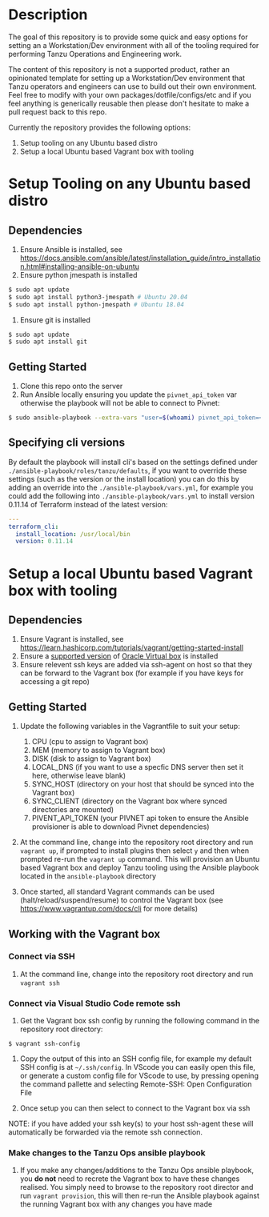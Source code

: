 # Description

The goal of this repository is to provide some quick and easy options for setting an a Workstation/Dev environment with all of the tooling required for performing Tanzu Operations and Engineering work.

The content of this repository is not a supported product, rather an opinionated template for setting up a Workstation/Dev environment that Tanzu operators and engineers can use to build out their own environment. Feel free to modify with your own packages/dotfile/configs/etc and if you feel anything is generically reusable then please don't hesitate to make a pull request back to this repo. 

Currently the repository provides the following options:

1. Setup tooling on any Ubuntu based distro
1. Setup a local Ubuntu based Vagrant box with tooling

# Setup Tooling on any Ubuntu based distro

## Dependencies

1. Ensure Ansible is installed, see https://docs.ansible.com/ansible/latest/installation_guide/intro_installation.html#installing-ansible-on-ubuntu
1. Ensure python jmespath is installed
```bash
$ sudo apt update
$ sudo apt install python3-jmespath # Ubuntu 20.04
$ sudo apt install python-jmespath # Ubuntu 18.04
```

1. Ensure git is installed
```bash
$ sudo apt update
$ sudo apt install git
```

## Getting Started

1. Clone this repo onto the server
1. Run Ansible locally ensuring you update the `pivnet_api_token` var otherwise the playbook will not be able to connect to Pivnet:
```bash
$ sudo ansible-playbook --extra-vars "user=$(whoami) pivnet_api_token=<insert your pivnet token> ansible_python_interpreter=/usr/bin/python3" --connection=local --inventory 127.0.0.1, ./ansible-playbook/local.yml
```

## Specifying cli versions

By default the playbook will install cli's based on the settings defined under `./ansible-playbook/roles/tanzu/defaults`, if you want to override these settings (such as the version or the install location) you can do this by adding an override into the `./ansible-playbook/vars.yml`, for example you could add the following into `./ansible-playbook/vars.yml` to install version 0.11.14 of Terraform instead of the latest version:
```yaml
---
terraform_cli:
  install_location: /usr/local/bin
  version: 0.11.14
```

# Setup a local Ubuntu based Vagrant box with tooling

## Dependencies

1. Ensure Vagrant is installed, see https://learn.hashicorp.com/tutorials/vagrant/getting-started-install
1. Ensure a [supported version](https://www.vagrantup.com/docs/providers/virtualbox) of [Oracle Virtual box](https://www.virtualbox.org/wiki/Downloads) is installed
2. Ensure relevent ssh keys are added via ssh-agent on host so that they can be forward to the Vagrant box (for example if you have keys for accessing a git repo)

## Getting Started

1. Update the following variables in the Vagrantfile to suit your setup:
    1. CPU (cpu to assign to Vagrant box)
    1. MEM (memory to assign to Vagrant box)
    1. DISK (disk to assign to Vagrant box)
    1. LOCAL_DNS (if you want to use a specfic DNS server then set it here, otherwise leave blank)
    1. SYNC_HOST (directory on your host that should be synced into the Vagrant box)
    1. SYNC_CLIENT (directory on the Vagrant box where synced directories are mounted)
    1. PIVENT_API_TOKEN (your PIVNET api token to ensure the Ansible provisioner is able to download Pivnet dependencies)

1. At the command line, change into the repository root directory and run `vagrant up`, if prompted to install plugins then select `y` and then when prompted re-run the `vagrant up` command. This will provision an Ubuntu based Vagrant box and deploy Tanzu tooling using the Ansible playbook located in the `ansible-playbook` directory

1. Once started, all standard Vagrant commands can be used (halt/reload/suspend/resume) to control the Vagrant box (see https://www.vagrantup.com/docs/cli for more details)

## Working with the Vagrant box

### Connect via SSH

1. At the command line, change into the repository root directory and run `vagrant ssh` 

### Connect via Visual Studio Code remote ssh

1. Get the Vagrant box ssh config by running the following command in the repository root directory:
```
$ vagrant ssh-config
```
1. Copy the output of this into an SSH config file, for example my default SSH config is at `~/.ssh/config`. In VScode you can easily open this file, or generate a custom config file for VScode to use, by pressing opening the command pallette and selecting Remote-SSH: Open Configuration File

1. Once setup you can then select to connect to the Vagrant box via ssh

NOTE: if you have added your ssh key(s) to your host ssh-agent these will automatically be forwarded via the remote ssh connection.

### Make changes to the Tanzu Ops ansible playbook

1. If you make any changes/additions to the Tanzu Ops ansible playbook, you **do not** need to recrete the Vagrant box to have these changes realised. You simply need to browse to the repository root director and run `vagrant provision`, this will then re-run the Ansible playbook against the running Vagrant box with any changes you have made 